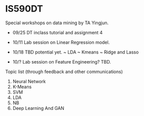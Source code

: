 # IS590DT
Special workshops on data mining by TA Yingjun.

 - 09/25 DT inclass tutorial and assignment 4
 - 10/11 Lab session on Linear Regression model.
 - 10/18 TBD potential yet.
  ~ LDA
  ~ Kmeans
  ~ Ridge and Lasso
  
 - 10/? Lab session on Feature Engineering? TBD.

Topic list (through feedback and other communications)
1. Neural Network
2. K-Means
3. SVM
4. LDA
5. NB
6. Deep Learning And GAN


